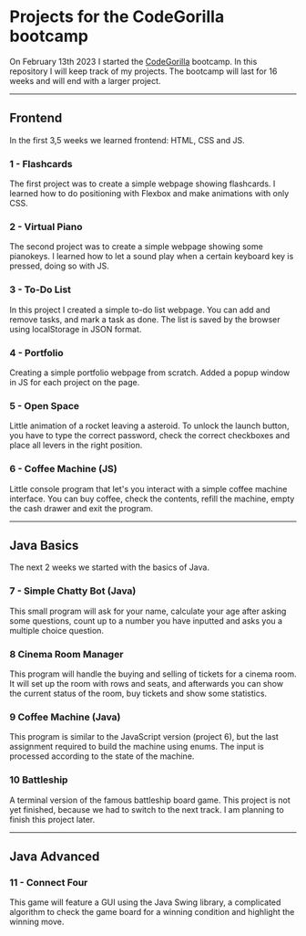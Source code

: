 # Projects for the CodeGorilla bootcamp

On February 13th 2023 I started the [CodeGorilla](https://codegorilla.nl/) bootcamp. In this repository I will keep track of my projects. The bootcamp will last for 16 weeks and will end with a larger project.

---

## Frontend
In the first 3,5 weeks we learned frontend: HTML, CSS and JS. 

### 1 - Flashcards
The first project was to create a simple webpage showing flashcards. I learned how to do positioning with Flexbox and make animations with only CSS.

### 2 - Virtual Piano
The second project was to create a simple webpage showing some pianokeys. I learned how to let a sound play when a certain keyboard key is pressed, doing so with JS.

### 3 - To-Do List
In this project I created a simple to-do list webpage. You can add and remove tasks, and mark a task as done. The list is saved by the browser using localStorage in JSON format.

### 4 - Portfolio
Creating a simple portfolio webpage from scratch. Added a popup window in JS for each project on the page. 

### 5 - Open Space
Little animation of a rocket leaving a asteroid. To unlock the launch button, you have to type the correct password, check the correct checkboxes and place all levers in the right position.

### 6 - Coffee Machine (JS)
Little console program that let's you interact with a simple coffee machine interface. You can buy coffee, check the contents, refill the machine, empty the cash drawer and exit the program.

---

## Java Basics
The next 2 weeks we started with the basics of Java.

### 7 - Simple Chatty Bot (Java)
This small program will ask for your name, calculate your age after asking some questions, count up to a number you have inputted and asks you a multiple choice question.

### 8 Cinema Room Manager
This program will handle the buying and selling of tickets for a cinema room. It will set up the room with rows and seats, and afterwards you can show the current status of the room, buy tickets and show some statistics.

### 9 Coffee Machine (Java)
This program is similar to the JavaScript version (project 6), but the last assignment required to build the machine using enums. The input is processed according to the state of the machine.

### 10 Battleship
A terminal version of the famous battleship board game. This project is not yet finished, because we had to switch to the next track. I am planning to finish this project later.

---

## Java Advanced

### 11 - Connect Four
This game will feature a GUI using the Java Swing library, a complicated algorithm to check the game board for a winning condition and highlight the winning move.
